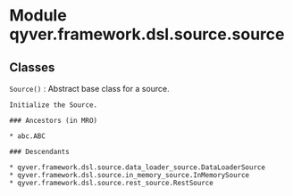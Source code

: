 Module qyver.framework.dsl.source.source
==============================================

Classes
-------

`Source()`
:   Abstract base class for a source.
    
    Initialize the Source.

    ### Ancestors (in MRO)

    * abc.ABC

    ### Descendants

    * qyver.framework.dsl.source.data_loader_source.DataLoaderSource
    * qyver.framework.dsl.source.in_memory_source.InMemorySource
    * qyver.framework.dsl.source.rest_source.RestSource
